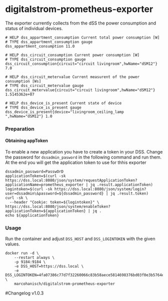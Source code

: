 # digitalstrom-prometheus-exporter

The exporter currently collects from the dSS the power consumption and status of individual devices.

```
# HELP dss_appartment_consumption Current total power consumption [W]
# TYPE dss_appartment_consumption gauge
dss_appartment_consumption 11.0

# HELP dss_circuit_consumption Current power consumption [W]
# TYPE dss_circuit_consumption gauge
dss_circuit_consumption{circuit="circuit livingroom",hwName="dSM12"} 7.0

# HELP dss_circuit_metervalue Current measurent of the power consumption [Ws]
# TYPE dss_circuit_metervalue gauge
dss_circuit_metervalue{circuit="circuit livingroom",hwName="dSM12"} 1.5145362e+07

# HELP dss_device_is_present Current state of device
# TYPE dss_device_is_present gauge
dss_device_is_present{device="livingroom_ceiling_lamp ",hwName="dSM12"} 1.0
```

### Preparation
#### Obtaining appToken
To enable a new application you have to create a token in your DSS. Change the password for `dssadmin_pasword` in the following command and run them.
At the end you will get the application token to use for thhis exporter
```
dssadmin_password=PasswOrD
applicationToken=$(curl -sk https://dss.local:8080/json/system/requestApplicationToken?applicationName=prometheus_exporter | jq .result.applicationToken)
logintoken=$(curl -sk https://dss.local:8080/json/system/login?user=dssadmin\&password=${dssadmin_password} | jq .result.token) 
curl -sk \
  --header "Cookie: token=${logintoken}" \
https://dss.local:8080/json/system/enableToken?applicationToken=${applicationToken} | jq .
echo ${applicationToken}
```

### Usage
Run the container and adjust `DSS_HOST` and `DSS_LOGINTOKEN` with the given values.
```
docker run -d \
    --restart always \
    -p 9184:9184 \
    -e DSS_HOST=https://dss.local \
    -e DSS_LOGINTOKEN=4fa07386c77d7f32260066c83b58aece5814698376bd03f0e3b5764e58f0ec1a \
    marcohanisch/digitalstrom-prometheus-exporter
```

#Changelog
v1.0.3


